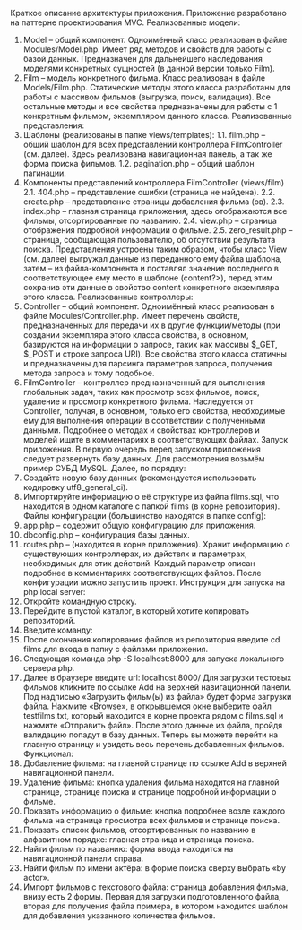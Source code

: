 Краткое описание архитектуры приложения.
Приложение разработано на паттерне проектирования MVC.
Реализованные модели:
1.	Model – общий компонент. Одноимённый класс реализован в файле Modules/Model.php. Имеет ряд методов и свойств для работы с базой данных. Предназначен для дальнейшего наследования моделями конкретных сущностей (в данной версии только Film).
2.	Film – модель конкретного фильма. Класс реализован в файле Models/Film.php. Статические методы этого класса разработаны для работы с массивом фильмов (выгрузка, поиск, валидация). Все остальные методы и все свойства предназначены для работы с 1 конкретным фильмом, экземпляром данного класса.
Реализованные представления:
1.	Шаблоны (реализованы в папке views/templates): 
1.1.	film.php – общий шаблон для всех представлений контроллера FilmController (см. далее). Здесь реализована навигационная панель, а так же форма поиска фильмов.
1.2.	pagination.php – общий шаблон пагинации.
2.	Компоненты представлений контроллера FilmController (views/film)
2.1.	404.php  – представление ошибки (страница не найдена).
2.2.	create.php – представление страницы добавления фильма (ов).
2.3.	index.php – главная страница приложения, здесь отображаются все фильмы, отсортированные по названию.
2.4.	view.php – страница отображения подробной информации о фильме.
2.5.	zero_result.php – страница, сообщающая пользователю, об отсутствии результата поиска.
Представления устроены таким образом, чтобы класс View (см. далее) выгружал данные из переданного ему файла шаблона, затем – из файла-компонента и поставлял значение последнего в соответствующее ему место в шаблоне (<?=$this->content?>), перед этим сохранив эти данные в свойство content конкретного экземпляра этого класса.
Реализованные контроллеры:
1.	Controller – общий компонент. Одноимённый класс реализован в файле Modules/Controller.php. Имеет перечень свойств, предназначенных для передачи их в другие функции/методы (при создании экземпляра этого класса свойства, в основном, базируются на информации о запросе, таких как массивы $_GET, $_POST и строке запроса URI). Все свойства этого класса статичны и предназначены для парсинга параметров запроса, получения метода запроса и тому подобное.
2.	FilmController – контроллер предназначенный для выполнения глобальных задач, таких как просмотр всех фильмов, поиск, удаление и просмотр конкретного фильма. Наследуется от Controller, получая, в основном, только его свойства, необходимые ему для выполнения операций в соответствии с полученными данными.
Подробнее о методах и свойствах контроллеров и моделей ищите в комментариях в соответствующих файлах. 
Запуск приложения.
В первую очередь перед запуском приложения следует развернуть базу данных. Для рассмотрения возьмём пример СУБД MySQL. 
Далее, по порядку:
1.	Создайте новую базу данных (рекомендуется использовать кодировку utf8_general_ci).
2.	Импортируйте информацию о её структуре из файла films.sql, что находится в одном каталоге с папкой films (в корне репозитория).
Файлы конфигурации (большинство находятся в папке config):
1.	app.php – содержит общую конфигурацию для приложения.
2.	dbconfig.php – конфигурация базы данных.
3.	routes.php – (находится в корне приложения). Хранит информацию о существующих контроллерах, их действях и параметрах, необходимых для этих действий.
Каждый параметр описан подробнее в комментариях соответствующих файлов.
После конфигурации можно запустить проект. Инструкция для запуска на php local server:
1.	Откройте командную строку.
2.	Перейдите в пустой каталог, в который хотите копировать репозиторий.
3.	Введите команду: 
4.	После окончания копирования файлов из репозитория введите cd films для входа в папку с файлами приложения.
5.	Следующая команда php -S localhost:8000 для запуска локального сервера php.
6.	Далее в браузере введите url: localhost:8000/
Для загрузки тестовых фильмов кликните по ссылке Add на верхней навигационной панели.
Под надписью «Загрузить фильм(ы) из файла»  будет форма загрузки файла. Нажмите «Browse», в открывшемся окне выберите файл testfilms.txt, который находится в корне проекта рядом с films.sql и нажмите «Отправить файл».
После этого данные из файла, пройдя валидацию попадут в базу данных.
Теперь вы можете перейти на главную страницу и увидеть весь перечень добавленных фильмов.
Функционал: 
1.	Добавление фильма: на главной странице по ссылке Add в верхней навигационной панели.
2.	Удаление фильма: кнопка удаления фильма находится на главной странице, странице поиска и странице подробной информации о фильме.
3.	Показать информацию о фильме: кнопка подробнее возле каждого фильма на странице просмотра всех фильмов и странице поиска.
4.	Показать список фильмов, отсортированных по названию в алфавитном порядке: главная страница и страница поиска.
5.	Найти фильм по названию: форма ввода находится на навигационной панели справа.
6.	Найти фильм по имени актёра: в форме поиска сверху выбрать «by actor».
7.	Импорт фильмов с текстового файла: страница добавления фильма, внизу есть 2 формы. Первая для загрузки подготовленного файла, вторая для получения файла примера, в котором находится шаблон для добавления указанного количества фильмов.

